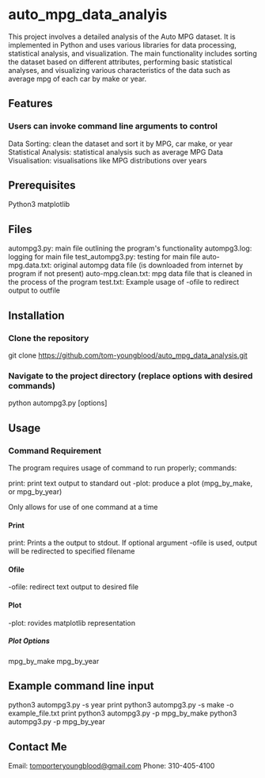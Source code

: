 # auto_mpg_data_analyis
This project involves a detailed analysis of the Auto MPG dataset. It is implemented in Python and uses various libraries for data processing, statistical analysis, and visualization. The main functionality includes sorting the dataset based on different attributes, performing basic statistical analyses, and visualizing various characteristics of the data such as average mpg of each car by make or year.

## Features
### Users can invoke command line arguments to control
Data Sorting: clean the dataset and sort it by MPG, car make, or year
Statistical Analysis: statistical analysis such as average MPG
Data Visualisation: visualisations like MPG distributions over years

## Prerequisites
Python3 
matplotlib

## Files
autompg3.py: main file outlining the program's functionality
autompg3.log: logging for main file
test_autompg3.py: testing for main file
auto-mpg.data.txt: original autompg data file (is downloaded from internet by program if not present)
auto-mpg.clean.txt: mpg data file that is cleaned in the process of the program
test.txt: Example usage of -ofile to redirect output to outfile

## Installation
### Clone the repository
git clone https://github.com/tom-youngblood/auto_mpg_data_analysis.git
### Navigate to the project directory (replace options with desired commands)
python autompg3.py [options]

## Usage

### Command Requirement
The program requires usage of command to run properly; commands:

print: print text output to standard out
-plot: produce a plot (mpg_by_make, or mpg_by_year)

Only allows for use of one command at a time

#### Print
print: Prints a the output to stdout. If optional argument -ofile is used, output will be redirected to specified filename
#### Ofile
-ofile: redirect text output to desired file

#### Plot
-plot: rovides matplotlib representation
##### Plot Options
mpg_by_make
mpg_by_year

## Example command line input
python3 autompg3.py -s year print
python3 autompg3.py -s make -o example_file.txt print
python3 autompg3.py -p mpg_by_make
python3 autompg3.py -p mpg_by_year

## Contact Me
Email: tomporteryoungblood@gmail.com
Phone: 310-405-4100
